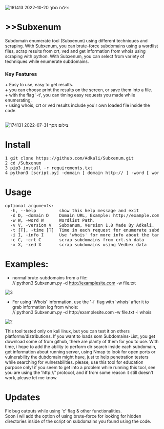 ![צילום מסך 2022-10-20 181413](https://user-images.githubusercontent.com/90532971/196989261-49182e3d-b45a-4b17-80db-3699ac67274f.png)

# >>Subxenum
Subdomain enumerate tool (Subxenum) using different techniques and scraping.
With Subxenum, you can brute-force subdomains using a wordlist files, scrap results from crt, ved and get information from whois using scraping with python.
With Subxenum, you can select from variety of techniques while enumerate subdomains.
<br>

<h3>Key Features</h3>
+ Easy to use, easy to get results.<br>
+ you can choose print the results on the screen, or save them into a file.<br>
+ with the flag '-t', you can timing easy requests you made while enumerating.<br>
+ using whois, crt or ved results include you'r own loaded file inside the code.<br>
<br>

![צילום מסך 2022-07-31 174131](https://user-images.githubusercontent.com/90532971/182031590-c70133d9-99a7-4cc1-b639-cac9dccaa32f.png)

# Install
<pre>
1 git clone https://github.com/Adkali/Subxenum.git
2 cd /Subxenum 
3 pip3 install -r requirements.txt
4 python3 [script.py] -domain [ domain http:// ] -word [ wordlist.txt ] 
</pre>
# Usage
<pre>
optional arguments:
  -h, --help         show this help message and exit
  -d D, -domain D    Domain URL, Example: http://example.com
  -w W, -word W      Wordlist Path.
  -v V, -version V   Subxanum, Version 1.0 Made By Adkali.
  -t [T], -time [T]  Time in each request for enumerate subdomains.
  -i I, -info I      Use 'whois' for more info about the target.
  -c C, -crt C       scrap subdomains from crt.sh data
  -x X, -xed X       scrap subdomains using Vedbex data
</pre>

# Examples:
* normal brute-subdomains from a file:<br>
// python3 Subxenum.py -d http://examplesite.com -w file.txt

![3](https://user-images.githubusercontent.com/90532971/182032263-d53eaf31-ce4c-4892-90be-234d3b769999.png)

* For using 'Whois' information, use the '-i' flag with 'whois' after it to grab information log from whois:<br>
// python3 Subxenum.py -d http:/examplesite.com -w file.txt -i whois

![2](https://user-images.githubusercontent.com/90532971/182032070-379dca31-52ca-4d1c-8528-a7dcc20c5698.png)
<br>

This tool tested only on kali linux, but you can test it on others platforms/distributions.
If you want to loads som Subdomains-List, you get download some of from github, there are planty of them for you to use.
With time, i hope to add the ability to perform dir search inside each subdomain, get information about running server, using Nmap to look
for open ports or vulnerability the dubdomain might have, just to help penetration testers while searching for vulnerabilities.
please, use this tool for education purpose only! if you seem to get into a problem while running this tool, see you are using the 'http://' protocol, and if from some reason it still doesn't work, please let me know.

# Updates
Fix bug outputs while using 'c' flag & other functionalities.<br> Soon i wil add the option of using brute-force for looking for hidden directories inside of the script on subdomains you found using the code.
